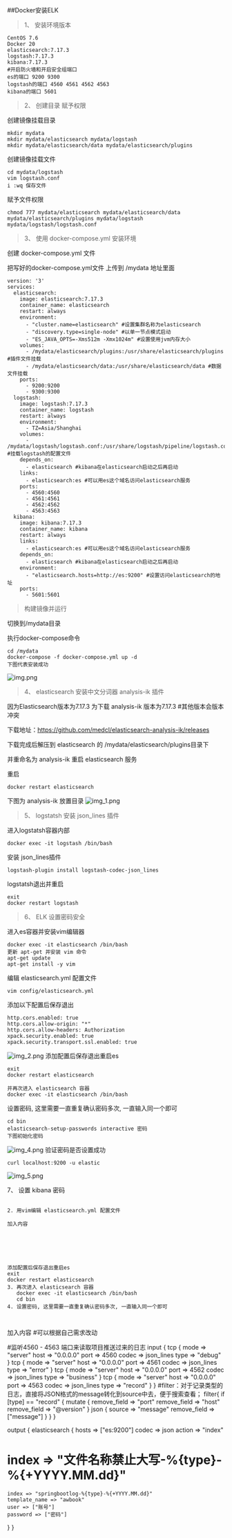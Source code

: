 ##Docker安装ELK  

> 1、 安装环境版本 
```shell
CentOS 7.6  
Docker 20    
elasticsearch:7.17.3
logstash:7.17.3
kibana:7.17.3
#开启防火墙和开启安全组端口
es的端口 9200 9300
logstash的端口 4560 4561 4562 4563
kibana的端口 5601 
```
>2、 创建目录 赋予权限

创建镜像挂载目录
```shell
mkdir mydata
mkdir mydata/elasticsearch mydata/logstash
mkdir mydata/elasticsearch/data mydata/elasticsearch/plugins
```
创建镜像挂载文件
```shell
cd mydata/logstash
vim logstash.conf
i :wq 保存文件   
```
赋予文件权限
```shell
chmod 777 mydata/elasticsearch mydata/elasticsearch/data mydata/elasticsearch/plugins mydata/logstash mydata/logstash/logstash.conf
```
>3、 使用 docker-compose.yml 安装环境

创建 docker-compose.yml 文件

把写好的docker-compose.yml文件 上传到 /mydata 地址里面
```shell
version: '3'
services:
  elasticsearch:
    image: elasticsearch:7.17.3
    container_name: elasticsearch
    restart: always
    environment:
      - "cluster.name=elasticsearch" #设置集群名称为elasticsearch
      - "discovery.type=single-node" #以单一节点模式启动
      - "ES_JAVA_OPTS=-Xms512m -Xmx1024m" #设置使用jvm内存大小
    volumes:
      - /mydata/elasticsearch/plugins:/usr/share/elasticsearch/plugins #插件文件挂载
      - /mydata/elasticsearch/data:/usr/share/elasticsearch/data #数据文件挂载
    ports:
      - 9200:9200
      - 9300:9300
  logstash:
    image: logstash:7.17.3
    container_name: logstash
    restart: always
    environment:
      - TZ=Asia/Shanghai
    volumes:
      - /mydata/logstash/logstash.conf:/usr/share/logstash/pipeline/logstash.conf #挂载logstash的配置文件
    depends_on:
      - elasticsearch #kibana在elasticsearch启动之后再启动
    links:
      - elasticsearch:es #可以用es这个域名访问elasticsearch服务
    ports:
      - 4560:4560
      - 4561:4561
      - 4562:4562
      - 4563:4563
  kibana:
    image: kibana:7.17.3
    container_name: kibana
    restart: always
    links:
      - elasticsearch:es #可以用es这个域名访问elasticsearch服务
    depends_on:
      - elasticsearch #kibana在elasticsearch启动之后再启动
    environment:
      - "elasticsearch.hosts=http://es:9200" #设置访问elasticsearch的地址
    ports:
      - 5601:5601
```
>构建镜像并运行 

切换到/mydata目录 

执行docker-compose命令
```shell
cd /mydata
docker-compose -f docker-compose.yml up -d
下图代表安装成功
```
![img.png](img.png)

>4、 elasticsearch 安装中文分词器 analysis-ik 插件

因为Elasticsearch版本为7.17.3 为下载 analysis-ik 版本为7.17.3  #其他版本会版本冲突

下载地址：https://github.com/medcl/elasticsearch-analysis-ik/releases

下载完成后解压到 elasticsearch 的 /mydata/elasticsearch/plugins目录下

并重命名为 analysis-ik 重启 elasticsearch 服务

重启
```shell
docker restart elasticsearch
```
下图为 analysis-ik 放置目录
![img_1.png](img_1.png)

> 5、 logstatsh 安装 json_lines 插件

进入logstatsh容器内部
```shell
docker exec -it logstash /bin/bash
```
安装 json_lines插件
```shell
logstash-plugin install logstash-codec-json_lines
```
logstatsh退出并重启
```shell
exit
docker restart logstash
```

> 6、 ELK 设置密码安全

进入es容器并安装vim编辑器
```shell
docker exec -it elasticsearch /bin/bash
更新 apt-get 并安装 vim 命令
apt-get update
apt-get install -y vim
```
编辑 elasticsearch.yml 配置文件
```shell
vim config/elasticsearch.yml
```
添加以下配置后保存退出
```shell
http.cors.enabled: true
http.cors.allow-origin: "*"
http.cors.allow-headers: Authorization
xpack.security.enabled: true
xpack.security.transport.ssl.enabled: true
```
![img_2.png](img_2.png)
添加配置后保存退出重启es
```shell
exit
docker restart elasticsearch

并再次进入 elasticsearch 容器 
docker exec -it elasticsearch /bin/bash
```
设置密码, 这里需要一直重复确认密码多次, 一直输入同一个即可
```shell
cd bin
elasticsearch-setup-passwords interactive 密码
下图初始化密码
```
![img_4.png](img_4.png)
验证密码是否设置成功
```shell
curl localhost:9200 -u elastic
```
![img_5.png](img_5.png)

7、 设置 kibana 密码



```shell

2. 用vim编辑 elasticsearch.yml 配置文件
   
加入内容
   
   
   
   
   
   
添加配置后保存退出重启es 
exit
docker restart elasticsearch
3. 再次进入 elasticsearch 容器
   docker exec -it elasticsearch /bin/bash
   cd bin
4. 设置密码, 这里需要一直重复确认密码多次, 一直输入同一个即可
   
   

```


加入内容   #可以根据自己需求改动

#监听4560 - 4563 端口来读取项目推送过来的日志
input {
  tcp {
    mode => "server"
    host => "0.0.0.0"
    port => 4560
    codec => json_lines
    type => "debug"
  }
  tcp {
    mode => "server"
    host => "0.0.0.0"
    port => 4561
    codec => json_lines
    type => "error"
  }
  tcp {
    mode => "server"
    host => "0.0.0.0"
    port => 4562
    codec => json_lines
    type => "business"
  }
  tcp {
    mode => "server"
    host => "0.0.0.0"
    port => 4563
    codec => json_lines
    type => "record"
  }
}
#filter：对于记录类型的日志，直接将JSON格式的message转化到source中去，便于搜索查看；
filter{
  if [type] == "record" {
    mutate {
      remove_field => "port"
      remove_field => "host"
      remove_field => "@version"
     }
    json {
      source => "message"
     remove_field => ["message"]
    }
  }
}

output {
  elasticsearch {
    hosts => ["es:9200"]
    codec => json
    action => "index"
#    index => "文件名称禁止大写-%{type}-%{+YYYY.MM.dd}"
    index => "springbootlog-%{type}-%{+YYYY.MM.dd}"
    template_name => "awbook"
    user => ["账号"]
    password => ["密码"]
  }
}




```










